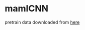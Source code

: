 # mamlCNN

pretrain data downloaded from [here](https://cloud.tsinghua.edu.cn/f/58f57bda00eb40be8d10/?dl=1)
